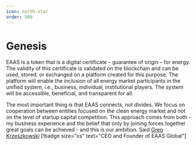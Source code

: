 ```yaml
---
icon: north-star
order: 500
---
```


# Genesis

EAAS is a token that is a digital certificate – guarantee of origin – for energy. The validity of this certificate is validated on the blockchain and can be used, stored, or exchanged on a platform created for this purpose. The platform will enable the inclusion of all energy market participants in the unified system, i.e., business, individual, institutional players. The system will be accessible, beneficial, and transparent for all.
 
The most important thing is that EAAS connects, not divides. We focus on cooperation between entities focused on the clean energy market and not on the level of startup capital competition. This approach comes from both - my business experience and the belief that only by joining forces together great goals can be achieved - and this is our ambition. Said [Greg Krzeszkowski](https://www.linkedin.com/in/grzegorzkrzeszowski) [!badge size="xs" text="CEO and Founder of EAAS Global"]
